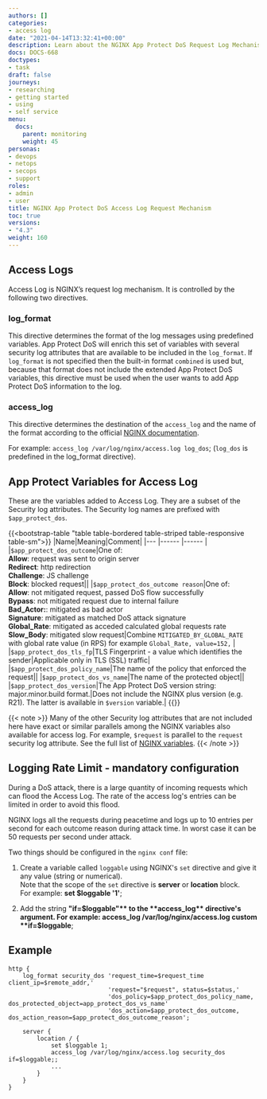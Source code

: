 ```yaml
---
authors: []
categories:
- access log
date: "2021-04-14T13:32:41+00:00"
description: Learn about the NGINX App Protect DoS Request Log Mechanism.
docs: DOCS-668
doctypes:
- task
draft: false
journeys:
- researching
- getting started
- using
- self service
menu:
  docs:
    parent: monitoring
    weight: 45
personas:
- devops
- netops
- secops
- support
roles:
- admin
- user
title: NGINX App Protect DoS Access Log Request Mechanism
toc: true
versions:
- "4.3"
weight: 160
---
```


## Access Logs
Access Log is NGINX’s request log mechanism. It is controlled by the following two directives.<br>

### log_format
This directive determines the format of the log messages using predefined variables. App Protect DoS will enrich this set of variables with several security log attributes that are available to be included in the `log_format`. If `log_format` is not specified then the built-in format `combined` is used but, because that format does not include the extended App Protect DoS variables, this directive must be used when the user wants to add App Protect DoS information to the log.

### access_log
This directive determines the destination of the `access_log` and the name of the format according to the official [NGINX documentation](https://docs.nginx.com).

For example: `access_log /var/log/nginx/access.log log_dos`; (`log_dos` is predefined in the log_format directive).

## App Protect Variables for Access Log
These are the variables added to Access Log. They are a subset of the Security log attributes. The Security log names are prefixed with `$app_protect_dos`.

{{<bootstrap-table "table table-bordered table-striped table-responsive table-sm">}}
|Name|Meaning|Comment|
|--- |------ |------ |
|`$app_protect_dos_outcome`|One of: <br> **Allow**: request was sent to origin server <br> **Redirect**: http redirection <br> **Challenge**: JS challenge <br> **Block**: blocked request||
|`$app_protect_dos_outcome reason`|One of: <br> **Allow**: not mitigated request, passed DoS flow successfully <br> **Bypass**: not mitigated request due to internal failure <br> **Bad_Actor:**: mitigated as bad actor <br> **Signature**: mitigated as matched DoS attack signature <br> **Global_Rate**: mitigated as acceded calculated global requests rate <br> **Slow_Body**: mitigated slow request|Combine `MITIGATED_BY_GLOBAL_RATE` with global rate value (in RPS) for example `Global_Rate, value=152,`  |
|`$app_protect_dos_tls_fp`|TLS Fingerprint - a value which identifies the sender|Applicable only in TLS (SSL) traffic|
|`$app_protect_dos_policy_name`|The name of the policy that enforced the request||
|`$app_protect_dos_vs_name`|The name of the protected object||
|`$app_protect_dos_version`|The App Protect DoS version string: <br> major.minor.build format.|Does not include the NGINX plus version (e.g. R21). The latter is available in `$version` variable.|
{{</bootstrap-table>}}

   {{< note >}} 
Many of the other Security log attributes that are not included here have exact or similar parallels among the NGINX variables also available for access log. For example, `$request` is parallel to the `request` security log attribute. See the full list of [NGINX variables](https://nginx.org/en/docs/http/ngx_http_log_module.html).
   {{< /note >}}


## Logging Rate Limit - mandatory configuration

During a DoS attack, there is a large quantity of incoming requests which can flood the Access Log.
The rate of the access log's entries can be limited in order to avoid this flood.

NGINX logs all the requests during peacetime and logs up to 10 entries per second for each outcome reason during attack time. In worst case it can be 50 requests per second under attack.

Two things should be configured in the `nginx conf` file:

1. Create a variable called `loggable` using NGINX's `set` directive and give it any value (string or numerical). <br>
    Note that the scope of the `set` directive is **server** or **location** block. <br>
    For example: **set $loggable '1'**;

2. Add the string **"if=$loggable"** to the **access_log** directive's argument.
    For example: access_log /var/log/nginx/access.log custom **if=$loggable**;

## Example

```nginx
http {
    log_format security_dos 'request_time=$request_time client_ip=$remote_addr,'
                            'request="$request", status=$status,'
                            'dos_policy=$app_protect_dos_policy_name, dos_protected_object=app_protect_dos_vs_name'
                            'dos_action=$app_protect_dos_outcome, dos_action_reason=$app_protect_dos_outcome_reason';

    server {
        location / {
            set $loggable 1;
            access_log /var/log/nginx/access.log security_dos if=$loggable;;
            ...
        }
    }
}
```
